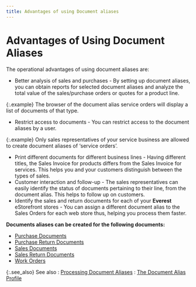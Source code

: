 ```yaml
---
title: Advantages of using Document aliases
---
```


# Advantages of Using Document Aliases


The operational advantages of using document aliases are:

- Better analysis  of sales and purchases - By setting up document aliases, you can obtain  reports for selected document aliases and analyze the total value of the  sales/purchase orders or quotes for a product line.



{:.example}
The browser of the document alias service  orders will display a list of documents of that type.

- Restrict access  to documents - You can restrict access to the document aliases by a user.



{:.example}
Only sales representatives of your service  business are allowed to create document aliases of ‘service orders’.

- Print different  documents for different business lines - Having different titles, the  Sales Invoice for products differs from the Sales Invoice for services.  This helps you and your customers distinguish between the types of sales.
- Customer interaction  and follow-up - The sales representatives can easily identify the status  of documents pertaining to their line, from the document alias. This helps  to follow up on customers.
- Identify the sales  and return documents for each of your **Everest**  eStorefront stores - You can assign a different document alias to the Sales  Orders for each web store thus, helping you process them faster.



**Documents aliases can be created for the following  documents:**

- [Purchase  Documents]({{site.bp_baseurl}}/docs/sys/purch/purchase_documents_businesss_process_in_everest_content.html)
- [Purchase  Return Documents]({{site.bp_baseurl}}/docs/sys/purch-ret/purchase_return_documents_businesss_process_in_everest_content.html)
- [Sales  Documents]({{site.bp_baseurl}}/docs/sys/sales-documents/sales_documents_businesss_process_in_everest_content.html)
- [Sales  Return Documents]({{site.bp_baseurl}}/docs/sys/sale-ret/sales_return_documents_businesss_process_in_everest_content.html)
- [Work  Orders]({{site.bp_baseurl}}/docs/sys/asm/work_order_businesss_process_in_everest_content.html)



{:.see_also}
See also
: [Processing  Document Aliases]({{site.bp_baseurl}}/doc-aliases/processing_of_document_aliases_businesss_process_in_everest_content.html)
: [The  Document Alias Profile]({{site.bp_baseurl}}/doc-aliases/info/the_doc_alias_profile_contents_businesss_process_in_everest_content.html)

